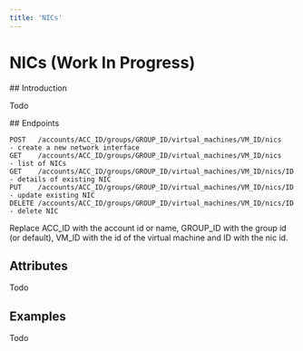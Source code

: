 ```yaml
---
title: 'NICs'
---
```


# NICs (Work In Progress)


## Introduction

Todo


## Endpoints

    POST   /accounts/ACC_ID/groups/GROUP_ID/virtual_machines/VM_ID/nics     - create a new network interface
    GET    /accounts/ACC_ID/groups/GROUP_ID/virtual_machines/VM_ID/nics     - list of NICs
    GET    /accounts/ACC_ID/groups/GROUP_ID/virtual_machines/VM_ID/nics/ID  - details of existing NIC
    PUT    /accounts/ACC_ID/groups/GROUP_ID/virtual_machines/VM_ID/nics/ID  - update existing NIC
    DELETE /accounts/ACC_ID/groups/GROUP_ID/virtual_machines/VM_ID/nics/ID  - delete NIC

Replace ACC_ID with the account id or name, GROUP_ID with the group id (or default), VM_ID with the id of the virtual machine and ID with the nic id.


## Attributes

Todo


## Examples

Todo
